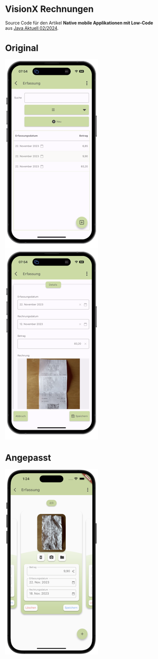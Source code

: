 # VisionX Rechnungen

Source Code für den Artikel **Native mobile Applikationen mit Low-Code** aus [Java Aktuell 02/2024](https://meine.doag.org/zeitschriften/id.212.java-aktuell-2-24-mobile/).

# Original

<img src="readme_images/list.png"> <img src="readme_images/detail.png">

# Angepasst

<img src="readme_images/carousel.png">
